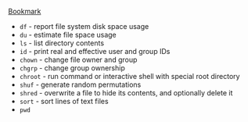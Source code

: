 [Bookmark](https://www.gnu.org/software/coreutils/manual/coreutils.html#Target-directory) 

- `df` - report file system disk space usage
- `du` - estimate file space usage
- `ls` - list directory contents
- `id` - print real and effective user and group IDs
- `chown` - change file owner and group
- `chgrp` - change group ownership
- `chroot` - run command or interactive shell with special root directory
- `shuf` - generate random permutations
- `shred` - overwrite a file to hide its contents, and optionally delete it
- `sort` - sort lines of text files
- `pwd`
